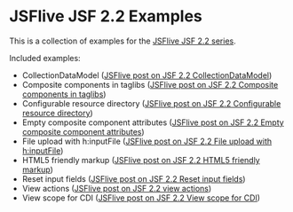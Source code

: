 JSFlive JSF 2.2 Examples
========================

This is a collection of examples for the [JSFlive JSF 2.2 series](http://jsflive.wordpress.com/category/jsf-2-2/ "JSFlive series on new features of JSF 2.2").

Included examples:

* CollectionDataModel ([JSFlive post on JSF 2.2 CollectionDataModel](http://jsflive.wordpress.com/2013/03/30/jsf22-collectiondatamodel/ "JSFlive JSF 2.2: CollectionDataModel"))
* Composite components in taglibs ([JSFlive post on JSF 2.2 Composite components in taglibs](http://jsflive.wordpress.com/2013/04/06/jsf22-cc-taglib/ "JSFlive JSF 2.2: Composite components in taglibs"))
* Configurable resource directory ([JSFlive post on JSF 2.2 Configurable resource directory](http://jsflive.wordpress.com/2013/04/01/jsf22-config-resource-dir/ "JSFlive JSF 2.2: Configurable resource directory"))
* Empty composite component attributes ([JSFlive post on JSF 2.2 Empty composite component attributes](http://jsflive.wordpress.com/2013/04/08/jsf22-empty-cc-attrs/ "JSFlive JSF 2.2: Empty composite component attributes"))
* File upload with h:inputFile ([JSFlive post on JSF 2.2 File upload with h:inputFile](http://jsflive.wordpress.com/2013/04/23/jsf22-file-upload/ "JSFlive JSF 2.2: File upload with h:inputFile"))
* HTML5 friendly markup ([JSFlive post on JSF 2.2 HTML5 friendly markup](http://jsflive.wordpress.com/2013/08/08/jsf22-html5/ "JSFlive JSF 2.2: HTML5 friendly markup"))
* Reset input fields ([JSFlive post on JSF 2.2 Reset input fields](http://jsflive.wordpress.com/2013/06/20/jsf-22-reset-values/ "JSFlive JSF 2.2: Reset input fields"))
* View actions ([JSFlive post on JSF 2.2 view actions](http://jsflive.wordpress.com/2013/03/22/jsf22-view-actions/ "JSFlive JSF 2.2: View actions"))
* View scope for CDI ([JSFlive post on JSF 2.2 View scope for CDI](http://jsflive.wordpress.com/2013/07/17/jsf22-cdi-view-scope/ "JSFlive JSF 2.2: View scope for CDI"))
